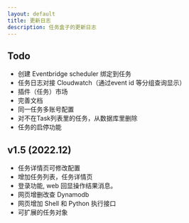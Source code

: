 ```yaml
---
layout: default
title: 更新日志
description: 任务盒子的更新日志
---
```


## Todo
* 创建 Eventbridge scheduler 绑定到任务
* 任务日志对接 Cloudwatch（通过event id 等分组查询显示）
* 插件（任务）市场
* 完善文档
* 同一任务多账号配置
* 对不在Task列表里的任务，从数据库里删除
* 任务的启停功能


## v1.5 (2022.12)

* 任务详情页可修改配置
* 增加任务列表，任务详情页
* 登录功能, web 回显操作结果消息。
* 网页增删改查 Dynamodb
* 网页增加 Shell 和 Python 执行接口
* 可扩展的任务对象
